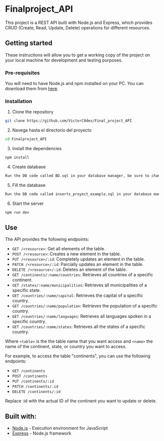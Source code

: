 # Finalproject_API

This project is a REST API built with Node.js and Express, which provides CRUD (Create, Read, Update, Delete) operations for different resources.

## Getting started

These instructions will allow you to get a working copy of the project on your local machine for development and testing purposes.

### Pre-requisites

You will need to have Node.js and npm installed on your PC. You can download them from [here](https://nodejs.org/).

### Installation

1. Clone the repository
```bash
git clone https://github.com/VictorC0des/Final_project_API
```
2. Navega hasta el directorio del proyecto
```bash
cd Finalproject_API
```
3. Install the dependencies
```bash
npm install
```
4. Create database
```bash
Run the DB code called BD.sql in your database manager, be sure to change the values to authenticate to your database.
```
5. Fill the database
```bash
Run the DB code called inserts_proyect_example.sql in your database manager. These are just examples, you will be able to fill the database via the endpoints.
```
6. Start the server
```bash
npm run dev
```

## Use

The API provides the following endpoints:

- `GET /<resource>`: Get all elements of the table.
- `POST /<resource>`: Creates a new element in the table.
- `PUT /<resource>/:id`: Completely updates an element in the table.
- `PATCH /<resource>/:id`: Parcially updates an element in the table.
- `DELETE /<resource>/:id`: Deletes an element of the table.
- `GET /continents/:name/countries`: Retrieves all countries of a specific continent.
- `GET /states/:name/municipalities`: Retrieves all municipalities of a specific state.
- `GET /countries/:name/capital`: Retrieves the capital of a specific country.
- `GET /countries/:name/population`: Retrieves the population of a specific country.
- `GET /countries/:name/languages`: Retrieves all languages spoken in a specific country.
- `GET /countries/:name/states`: Retrieves all the states of a specific country.

Where `<table>` is the the table name that you want access and `<name>` the name of the continent, state, or country you want to access.


For example, to access the table "continents", you can use the following endpoints:

- `GET /continents`
- `POST /continents`
- `PUT /continents/:id`
- `PATCH /continents/:id`
- `DELETE /continents/:id`
  
Replace :id with the actual ID of the continent you want to update or delete.

## Built with:
- [Node.js](https://nodejs.org/) - Execution environment for JavaScript
- [Express](https://expressjs.com/) - Node.js framework

